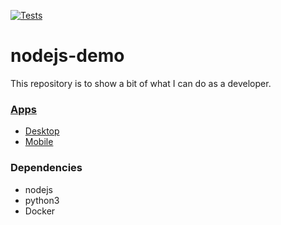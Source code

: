 [![Tests](https://github.com/koydas/nodejs-demo/actions/workflows/tests.yml/badge.svg)](https://github.com/koydas/nodejs-demo/actions/workflows/tests.yml)
# nodejs-demo
This repository is to show a bit of what I can do as a developer.

### [Apps](/apps/README.md)
- [Desktop](/apps/Desktop/README.md)
- [Mobile](/apps/Mobile/README.md)

### Dependencies
- nodejs
- python3
- Docker
